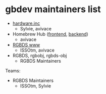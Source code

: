 # gbdev maintainers list

- [hardware.inc](https://github.com/gbdev/hardware.inc)
  - Sylvie, avivace
- Homebrew Hub ([frontend](https://github.com/gbdev/virens), [backend](https://github.com/gbdev/homebrewhub))
  - avivace
- [RGBDS www](https://github.com/gbdev/rgbds-www)
  - ISSOtm, avivace
- RGBDS, rgbobj, rgbds-obj 
  - RGBDS Maintainers
 

Teams:

- RGBDS Maintainers
    - ISSOtm, Sylvie
